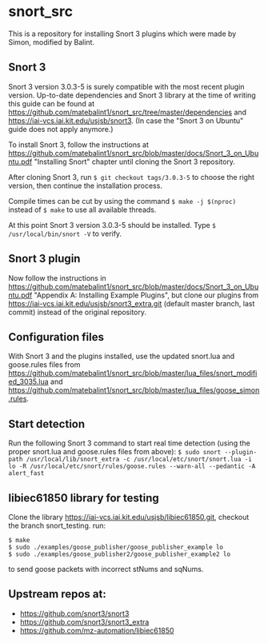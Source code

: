 # snort_src

This is a repository for installing Snort 3 plugins which were made by Simon, modified by Balint.

Snort 3
-------------

Snort 3 version 3.0.3-5 is surely compatible with the most recent plugin version. Up-to-date dependencies and Snort 3 library at the time of writing this guide can be found at https://github.com/matebalint1/snort_src/tree/master/dependencies and https://iai-vcs.iai.kit.edu/usjsb/snort3. (In case the "Snort 3 on Ubuntu" guide does not apply anymore.)

To install Snort 3, follow the instructions at https://github.com/matebalint1/snort_src/blob/master/docs/Snort_3_on_Ubuntu.pdf "Installing Snort" chapter until cloning the Snort 3 repository.

After cloning Snort 3, run `$ git checkout tags/3.0.3-5` to choose the right version, then continue the installation process.

Compile times can be cut by using the command `$ make -j $(nproc)` instead of `$ make` to use all available threads.

At this point Snort 3 version 3.0.3-5 should be installed. Type `$ /usr/local/bin/snort -V` to verify.

Snort 3 plugin
-------------

Now follow the instructions in https://github.com/matebalint1/snort_src/blob/master/docs/Snort_3_on_Ubuntu.pdf "Appendix A: Installing Example Plugins", but clone our plugins from https://iai-vcs.iai.kit.edu/usjsb/snort3_extra.git (default master branch, last commit) instead of the original repository.

Configuration files
-------------

With Snort 3 and the plugins installed, use the updated snort.lua and goose.rules files from https://github.com/matebalint1/snort_src/blob/master/lua_files/snort_modified_3035.lua and https://github.com/matebalint1/snort_src/blob/master/lua_files/goose_simon.rules.

Start detection
-------------

Run the following Snort 3 command to start real time detection (using the proper snort.lua and goose.rules files from above):
`$ sudo snort --plugin-path /usr/local/lib/snort_extra -c /usr/local/etc/snort/snort.lua -i lo -R /usr/local/etc/snort/rules/goose.rules --warn-all --pedantic -A alert_fast`

libiec61850 library for testing
-------------

Clone the library https://iai-vcs.iai.kit.edu/usjsb/libiec61850.git, checkout the branch snort_testing.
run:
```
$ make
$ sudo ./examples/goose_publisher/goose_publisher_example lo
$ sudo ./examples/goose_publisher2/goose_publisher_example2 lo
```
to send goose packets with incorrect stNums and sqNums.


Upstream repos at:
-------------

* https://github.com/snort3/snort3
* https://github.com/snort3/snort3_extra
* https://github.com/mz-automation/libiec61850



